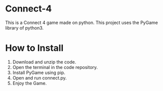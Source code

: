 # Connect-4

This is a Connect 4 game made on python.
This project uses the PyGame library of python3.

# How to Install
1. Download and unzip the code.
2. Open the terminal in the code repository.
3. Install PyGame using pip.
4. Open and run connect.py.
5. Enjoy the Game.
